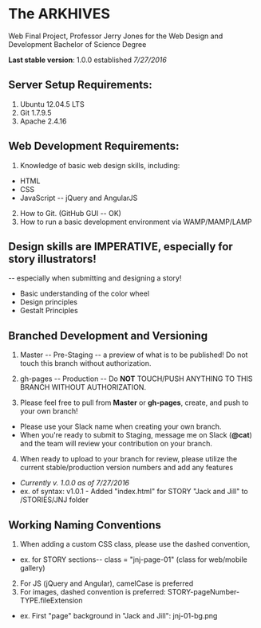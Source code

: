 # The ARKHIVES
Web Final Project, Professor Jerry Jones for the Web Design and Development Bachelor of Science Degree

**Last stable version**: 1.0.0 established *7/27/2016*

## Server Setup Requirements:
1. Ubuntu 12.04.5 LTS
2. Git 1.7.9.5
3. Apache 2.4.16

## Web Development Requirements:
1. Knowledge of basic web design skills, including:
 * HTML
 * CSS
 * JavaScript -- jQuery and AngularJS
2. How to Git. (GitHub GUI -- OK)
3. How to run a basic development environment via WAMP/MAMP/LAMP

## Design skills are IMPERATIVE, especially for story illustrators!
-- especially when submitting and designing a story!
 * Basic understanding of the color wheel
 * Design principles
 * Gestalt Principles
 
## Branched Development and Versioning
1. Master -- Pre-Staging -- a preview of what is to be published! Do not touch this branch without authorization. 

2. gh-pages -- Production -- Do **NOT** TOUCH/PUSH ANYTHING TO THIS BRANCH WITHOUT AUTHORIZATION. 


3. Please feel free to pull from **Master** or **gh-pages**, create, and push to your own branch! 
  * Please use your Slack name when creating your own branch. 
  * When you're ready to submit to Staging, message me on Slack (__@cat__) and the team will review your contribution on your branch.

4. When ready to upload to your branch for review, please utilize the current stable/production version numbers and add any features
  * *Currently _v. 1.0.0_ as of 7/27/2016*
  * ex. of syntax: v1.0.1 - Added "index.html" for STORY "Jack and Jill" to /STORIES/JNJ folder
  
  
## Working Naming Conventions
1. When adding a custom CSS class, please use the dashed convention, 
  * ex. for STORY sections-- class = "jnj-page-01" (class for web/mobile gallery)
2. For JS (jQuery and Angular), camelCase is preferred
3. For images, dashed convention is preferred: STORY-pageNumber-TYPE.fileExtension
  * ex. First "page" background in "Jack and Jill": jnj-01-bg.png

 
